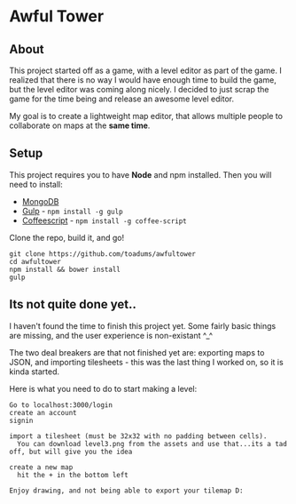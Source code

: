 # Awful Tower

## About

This project started off as a game, with a level editor as part of the game.
I realized that there is no way I would have enough time to build the game, but
the level editor was coming along nicely. I decided to just scrap the
game for the time being and release an awesome level editor.

My goal is to create a lightweight map editor, that allows multiple people to
collaborate on maps at the **same time**.

## Setup
This project requires you to have **Node** and npm installed. Then you will need to
install:

 * [MongoDB](https://www.mongodb.org/)
 * [Gulp](http://gulpjs.com/ ) - `npm install -g gulp`
 * [Coffeescript](http://coffeescript.org/) - `npm install -g coffee-script`

Clone the repo, build it, and go!

```
git clone https://github.com/toadums/awfultower
cd awfultower
npm install && bower install
gulp
```

## Its not quite done yet..

I haven't found the time to finish this project yet. Some fairly basic things
are missing, and the user experience is non-existant ^_^

The two deal breakers are that not finished yet are: exporting maps to JSON,
and importing tilesheets - this was the last thing I worked on, so it is kinda started.

Here is what you need to do to start making a level:

```
Go to localhost:3000/login
create an account
signin

import a tilesheet (must be 32x32 with no padding between cells).
  You can download level3.png from the assets and use that...its a tad off, but will give you the idea

create a new map
  hit the + in the bottom left

Enjoy drawing, and not being able to export your tilemap D:
```
